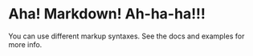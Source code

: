 # Aha! Markdown! Ah-ha-ha!!!

You can use different markup syntaxes.
See the docs and examples for more info.

